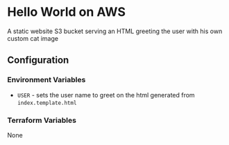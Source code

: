 # Hello World on AWS
A static website S3 bucket serving an HTML greeting the user with his own custom cat image

## Configuration

### Environment Variables
- `USER` - sets the user name to greet on the html generated from `index.template.html`

### Terraform Variables
None
